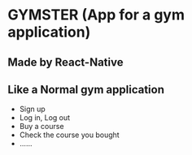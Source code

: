 # GYMSTER (App for a gym application)
## Made by React-Native
## Like a Normal gym application
* Sign up
* Log in, Log out
* Buy a course
* Check the course you bought
* ......
